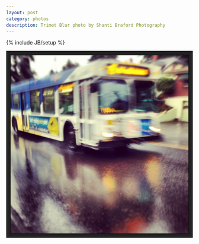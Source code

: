 ```yaml
---
layout: post
category: photos
description: Trimet Blur photo by Shanti Braford Photography
---
```

{% include JB/setup %}

<a href="/photos/sweet_rides_and_mighty_machines/trimet_blur.jpg" title="Trimet Blur"><img src="/photos/sweet_rides_and_mighty_machines/trimet_blur.jpg" alt="Trimet Blur" /></a>

